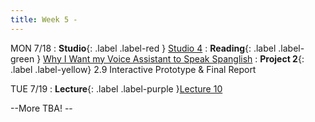 ```yaml
---
title: Week 5 - 
---
```


MON 7/18
: **Studio**{: .label .label-red } [Studio 4](#)
: **Reading**{: .label .label-green } [Why I Want my Voice Assistant to Speak Spanglish](https://www.youtube.com/watch?v=ohXfjysQhx8)
: **Project 2**{: .label .label-yellow} 2.9 Interactive Prototype & Final Report


TUE 7/19
: **Lecture**{: .label .label-purple }[Lecture 10](#)

--More TBA! --
